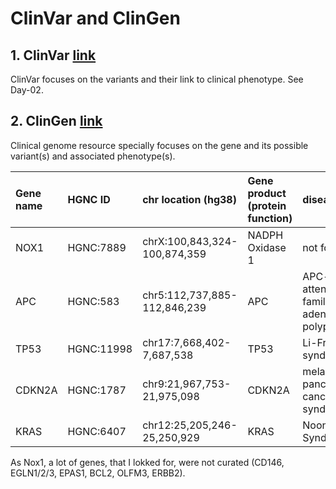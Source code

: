 # ClinVar and ClinGen

## 1. ClinVar [link](https://www.ncbi.nlm.nih.gov/clinvar/)
ClinVar focuses on the variants and their link to clinical phenotype. See Day-02. 



## 2. ClinGen [link](https://clinicalgenome.org)
Clinical genome resource specially focuses on the gene and its possible variant(s) and associated phenotype(s). 

 Gene name | HGNC ID | chr location (hg38) | Gene product (protein function) |  disease | Calculated classification
:----------|:--------|:--------------------|:--------------------------------|:---------|:--------------------------
NOX1 | HGNC:7889 | chrX:100,843,324-100,874,359 | NADPH Oxidase 1 | not found | not found
APC | HGNC:583 | chr5:112,737,885-112,846,239 | APC | APC-related attenuated familial adenomatous polyposis  | Definitive 
TP53 | HGNC:11998 | chr17:7,668,402-7,687,538 | TP53 | Li-Fraumeni syndrome 1 | Definitive
CDKN2A | HGNC:1787 | chr9:21,967,753-21,975,098 | CDKN2A | melanoma-pancreatic cancer syndrome | Definitive 
KRAS | HGNC:6407 | chr12:25,205,246-25,250,929 | KRAS | Noonan Syndrome | 3C (high evidence)



As Nox1, a lot of genes, that I lokked for, were not curated (CD146, EGLN1/2/3, EPAS1, BCL2, OLFM3, ERBB2). 
